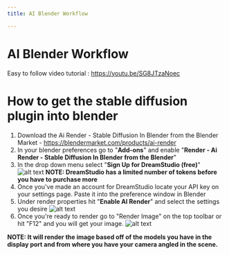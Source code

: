 ```yaml
---
title: AI Blender Workflow

---
```


# AI Blender Workflow
Easy to follow video tutorial : https://youtu.be/SG8JTzaNoec

# How to get the stable diffusion plugin into blender
1) Download the Ai Render - Stable Diffusion In Blender from the Blender Market - https://blendermarket.com/products/ai-render
2) In your blender preferences go to "**Add-ons**" and enable "**Render - Ai Render - Stable Diffusion In Blender from the Blender**"
3) In the drop down menu select "**Sign Up for DreamStudio (free)**"
![alt text](https://files.slack.com/files-pri/T0HTW3H0V-F059N88MT9T/screenshot_2023-05-26_at_2.20.56_pm.png?pub_secret=61c67ea32f)
**NOTE: DreamStudio has a limited number of tokens before you have to purchase more**
4) Once you've made an account for DreamStudio locate your API key on your settings page. Paste it into the preference window in Blender
5) Under render properties hit "**Enable AI Render**" and select the settings you desire
![alt text](https://files.slack.com/files-pri/T0HTW3H0V-F059R3NSP5H/screenshot_2023-05-26_at_2.26.57_pm.png?pub_secret=0e2d26677a)
6) Once you're ready to render go to "Render Image" on the top toolbar or hit "F12" and you will get your image.
![alt text](https://files.slack.com/files-pri/T0HTW3H0V-F059JKK2KKQ/screenshot_2023-05-26_at_2.30.57_pm.png?pub_secret=edec690da7)

**NOTE: It will render the image based off of the models you have in the display port and from where you have your camera angled in the scene.**